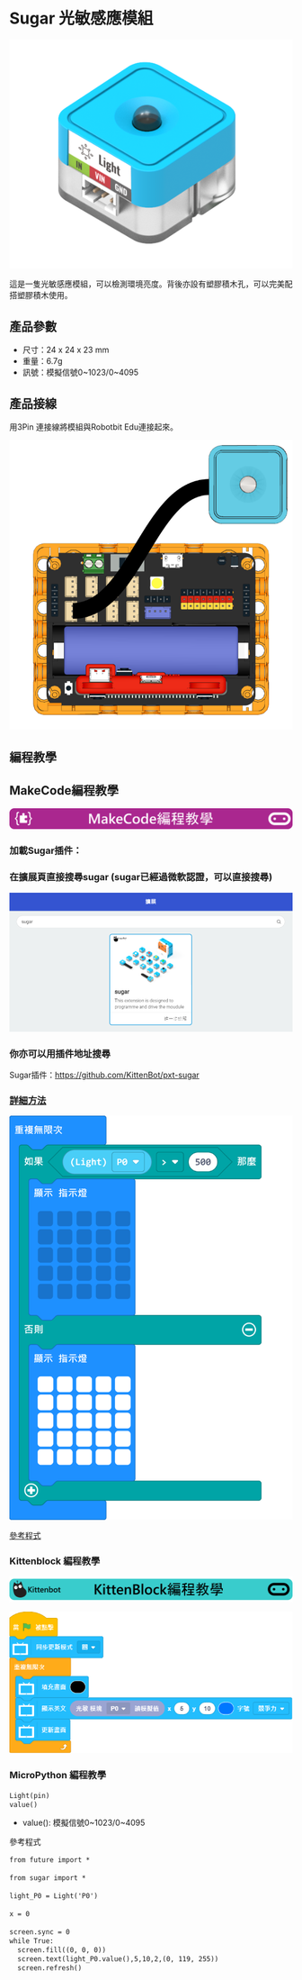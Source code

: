 # Sugar 光敏感應模組

![](./images/light1.png)

這是一隻光敏感應模組，可以檢測環境亮度。背後亦設有塑膠積木孔，可以完美配搭塑膠積木使用。

## 產品參數

- 尺寸：24 x 24 x 23 mm
- 重量：6.7g
- 訊號：模擬信號0~1023/0~4095

## 產品接線

用3Pin 連接線將模組與Robotbit Edu連接起來。

![](./images/light_wire.png)

## 編程教學

## MakeCode編程教學

![](../PWmodules/images/mcbanner.png)

### 加載Sugar插件：

### 在擴展頁直接搜尋sugar (sugar已經過微軟認證，可以直接搜尋)

![](./images/sugar_search.png)

### 你亦可以用插件地址搜尋

Sugar插件：https://github.com/KittenBot/pxt-sugar

### [詳細方法](../../Makecode/powerBrickMC)

![](./images/light_mc_code.png)

[參考程式](https://makecode.microbit.org/_2fHAo4aYLTy0)

### Kittenblock 編程教學

![](../PWmodules/images/kbbanner.png)

![](./images/light3.png)

### MicroPython 編程教學

    Light(pin)
    value()

- value(): 模擬信號0~1023/0~4095

參考程式

    from future import *
    
    from sugar import *
    
    light_P0 = Light('P0')
    
    x = 0
    
    screen.sync = 0
    while True:
      screen.fill((0, 0, 0))
      screen.text(light_P0.value(),5,10,2,(0, 119, 255))
      screen.refresh()


